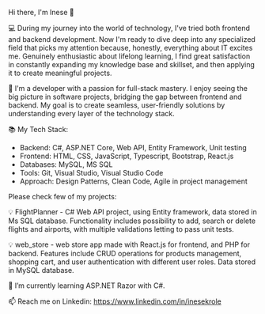 Hi there, I'm Inese 👋

💻 During my journey into the world of technology, I've tried both frontend and backend development. Now I'm ready to dive deep into any specialized field that picks my attention because, honestly, everything about IT excites me.
Genuinely enthusiastic about lifelong learning, I find great satisfaction in constantly expanding my knowledge base and skillset, and then applying it to create meaningful projects.

🌟 I'm a developer with a passion for full-stack mastery. I enjoy seeing the big picture in software projects, bridging the gap between frontend and backend. My goal is to create seamless, user-friendly solutions by understanding every layer of the technology stack.

📚 My Tech Stack:
- Backend: C#, ASP.NET Core, Web API, Entity Framework, Unit testing
- Frontend: HTML, CSS, JavaScript, Typescript, Bootstrap, React.js
- Databases: MySQL, MS SQL
- Tools: Git, Visual Studio, Visual Studio Code
- Approach: Design Patterns, Clean Code, Agile in project management

Please check few of my projects:

💡    FlightPlanner - C# Web API project, using Entity framework, data stored in Ms SQL database. Functionality includes possibility to 
add, search or delete flights and airports, with multiple validations letting to pass unit tests.

💡   web_store - web store app made with React.js for frontend, and PHP for backend. Features include CRUD operations for products management, shopping cart, and user authentication with different user roles. Data stored in MySQL database.

🌱 I’m currently learning ASP.NET Razor with C#.

📫 Reach me on 
Linkedin: https://www.linkedin.com/in/inesekrole



